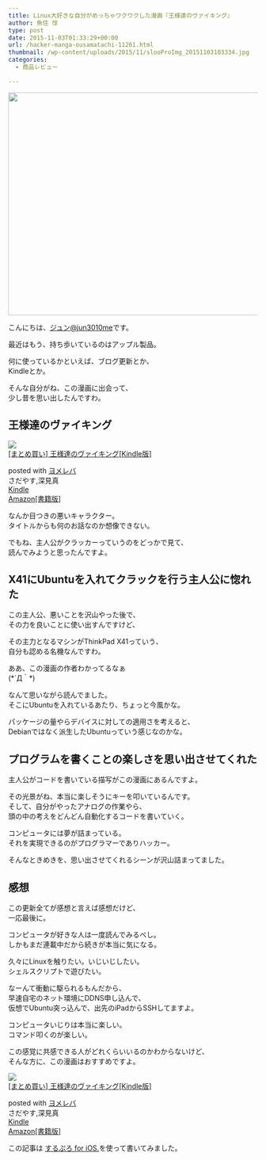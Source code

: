 ```yaml
---
title: Linux大好きな自分がめっちゃワクワクした漫画『王様達のヴァイキング』
author: 魚住 惇
type: post
date: 2015-11-03T01:33:29+00:00
url: /hacker-manga-ousamatachi-11261.html
thumbnail: /wp-content/uploads/2015/11/slooProImg_20151103103334.jpg
categories:
  - 商品レビュー

---
```

<img decoding="async" loading="lazy" alt="" src="/wp-content/uploads/2015/11/slooProImg_20151103103329.jpg" width="600" height="450" class="slooProImg" />  
<!--more-->

こんにちは、[ジュン@jun3010me][1]です。

最近はもう、持ち歩いているのはアップル製品。

何に使っているかといえば、ブログ更新とか、  
Kindleとか。

そんな自分がね、この漫画に出会って、  
少し昔を思い出したんですわ。

## 王様達のヴァイキング

<div class="booklink-box">
  <div class="booklink-image">
    <a href="http://www.amazon.co.jp/exec/obidos/asin/B014QZ5HHU/jn050191-22/" target="_blank" ><img decoding="async" src="http://ecx.images-amazon.com/images/I/C15Mm8h5q3S._SL160_.png" style="border: none;" /></a>
  </div>
  <div class="booklink-info">
    <div class="booklink-name">
      <a href="http://www.amazon.co.jp/exec/obidos/asin/B014QZ5HHU/jn050191-22/" target="_blank" >[まとめ買い] 王様達のヴァイキング[Kindle版]</a></p>
      <div class="booklink-powered-date">
        posted with <a href="http://yomereba.com" rel="nofollow" target="_blank">ヨメレバ</a>
      </div>
    </div>
    <div class="booklink-detail">
      さだやす,深見真
    </div>
    <div class="booklink-link2">
      <div class="shoplinkkindle">
        <a href="http://www.amazon.co.jp/exec/obidos/ASIN/B014QZ5HHU/jn050191-22/" target="_blank" >Kindle</a>
      </div>
      <div class="shoplinkamazon">
        <a href="http://www.amazon.co.jp/gp/search?keywords=%5B%82%DC%82%C6%82%DF%94%83%82%A2%5D%20%89%A4%97l%92B%82%CC%83%94%83%40%83C%83L%83%93%83O&#038;__mk_ja_JP=%83J%83%5E%83J%83i&#038;url=search-alias%3Dstripbooks&#038;tag=jn050191-22" target="_blank" >Amazon[書籍版]</a>
      </div></p>
    </div>
  </div>
  <div class="booklink-footer">
  </div>
</div>

なんか目つきの悪いキャラクター。  
タイトルからも何のお話なのか想像できない。

でもね、主人公がクラッカーっていうのをどっかで見て、  
読んでみようと思ったんですよ。

## X41にUbuntuを入れてクラックを行う主人公に惚れた

この主人公、悪いことを沢山やった後で、  
その力を良いことに使い出すんですけど、

その主力となるマシンがThinkPad X41っていう、  
自分も認める名機なんですわ。

ああ、この漫画の作者わかってるなぁ  
(\*´Д｀\*)

なんて思いながら読んでました。  
そこにUbuntuを入れているあたり、ちょっと今風かな。

パッケージの量やらデバイスに対しての適用さを考えると、  
Debianではなく派生したUbuntuっていう感じなのかな。

## プログラムを書くことの楽しさを思い出させてくれた

主人公がコードを書いている描写がこの漫画にあるんですよ。

その光景がね、本当に楽しそうにキーを叩いているんです。  
そして、自分がやったアナログの作業やら、  
頭の中の考えをどんどん自動化するコードを書いていく。

コンピュータには夢が詰まっている。  
それを実現できるのがプログラマーでありハッカー。

そんなときめきを、思い出させてくれるシーンが沢山詰まってました。

## 感想

この更新全てが感想と言えば感想だけど、  
一応最後に。

コンピュータが好きな人は一度読んでみるべし。  
しかもまだ連載中だから続きが本当に気になる。

久々にLinuxを触りたい。いじいじしたい。  
シェルスクリプトで遊びたい。

なーんて衝動に駆られるもんだから、  
早速自宅のネット環境にDDNS申し込んで、  
仮想でUbuntu突っ込んで、出先のiPadからSSHしてますよ。

コンピュータいじりは本当に楽しい。  
コマンド叩くのが楽しい。

この感覚に共感できる人がどれくらいいるのかわからないけど、  
そんな方に、この漫画はおすすめですよ。

<div class="booklink-box">
  <div class="booklink-image">
    <a href="http://www.amazon.co.jp/exec/obidos/asin/B014QZ5HHU/jn050191-22/" target="_blank" ><img decoding="async" src="http://ecx.images-amazon.com/images/I/C15Mm8h5q3S._SL160_.png" style="border: none;" /></a>
  </div>
  <div class="booklink-info">
    <div class="booklink-name">
      <a href="http://www.amazon.co.jp/exec/obidos/asin/B014QZ5HHU/jn050191-22/" target="_blank" >[まとめ買い] 王様達のヴァイキング[Kindle版]</a></p>
      <div class="booklink-powered-date">
        posted with <a href="http://yomereba.com" rel="nofollow" target="_blank">ヨメレバ</a>
      </div>
    </div>
    <div class="booklink-detail">
      さだやす,深見真
    </div>
    <div class="booklink-link2">
      <div class="shoplinkkindle">
        <a href="http://www.amazon.co.jp/exec/obidos/ASIN/B014QZ5HHU/jn050191-22/" target="_blank" >Kindle</a>
      </div>
      <div class="shoplinkamazon">
        <a href="http://www.amazon.co.jp/gp/search?keywords=%5B%82%DC%82%C6%82%DF%94%83%82%A2%5D%20%89%A4%97l%92B%82%CC%83%94%83%40%83C%83L%83%93%83O&#038;__mk_ja_JP=%83J%83%5E%83J%83i&#038;url=search-alias%3Dstripbooks&#038;tag=jn050191-22" target="_blank" >Amazon[書籍版]</a>
      </div></p>
    </div>
  </div>
  <div class="booklink-footer">
  </div>
</div>

この記事は <a href="https://itunes.apple.com/jp/app/surupuro-for-ios-buroguedita/id436676299?mt=8&#038;uo=4&#038;at=11l7gE" target="_blank">するぷろ for iOS.</a>を使って書いてみました。

 [1]: https://twitter.com/jun3010me